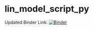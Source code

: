 # lin_model_script_py

Updated Binder Link: [![Binder](https://mybinder.org/badge_logo.svg)](https://mybinder.org/v2/gh/esimonton/lin_model_script_py.git/HEAD)
